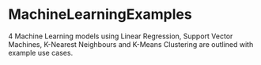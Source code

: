 # MachineLearningExamples
4 Machine Learning models using Linear Regression, Support Vector Machines, K-Nearest Neighbours and K-Means Clustering are outlined with example use cases.
